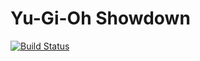 # Yu-Gi-Oh Showdown

[![Build Status](https://travis-ci.org/zellman01/Yu-Gi-Oh-Showdown.svg)](https://travis-ci.org/zellman01/Yu-Gi-Oh-Showdown)
